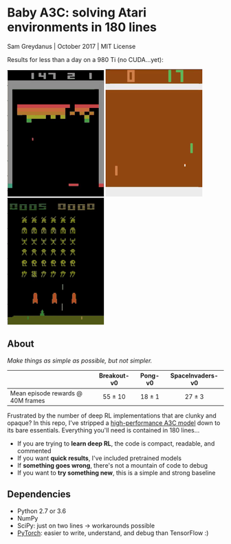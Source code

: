 Baby A3C: solving Atari environments in 180 lines
=======
Sam Greydanus | October 2017 | MIT License

Results for less than a day on a 980 Ti (no CUDA...yet):

![breakout-v0.gif](breakout-v0/breakout-v0.gif)
![pong-v0.gif](pong-v0/pong-v0.gif)
![spaceinvaders-v0.gif](spaceinvaders-v0/spaceinvaders-v0.gif)

About
--------

_Make things as simple as possible, but not simpler._

|			            | Breakout-v0   | Pong-v0       | SpaceInvaders-v0  |
| -------------                     | :------------:| :------------:| :------------:    |
| Mean episode rewards @ 40M frames | 55 ± 10     | 18 ± 1      | 27 ± 3          |

Frustrated by the number of deep RL implementations that are clunky and opaque? In this repo, I've stripped a [high-performance A3C model](https://github.com/ikostrikov/pytorch-a3c) down to its bare essentials. Everything you'll need is contained in 180 lines...
	
 * If you are trying to **learn deep RL**, the code is compact, readable, and commented
 * If you want **quick results**, I've included pretrained models
 * If **something goes wrong**, there's not a mountain of code to debug
 * If you want to **try something new**, this is a simple and strong baseline

Dependencies
--------
 * Python 2.7 or 3.6
 * NumPy
 * SciPy: just on two lines -> workarounds possible
 * [PyTorch](http://pytorch.org/): easier to write, understand, and debug than TensorFlow :)
